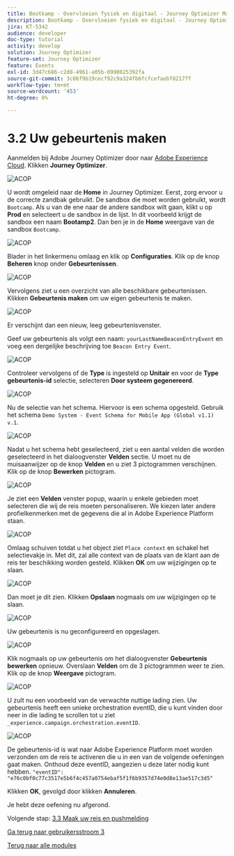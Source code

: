 ```yaml
---
title: Bootkamp - Overvloeien fysiek en digitaal - Journey Optimizer Maak uw gebeurtenis
description: Bootkamp - Overvloeien fysiek en digitaal - Journey Optimizer Maak uw gebeurtenis
jira: KT-5342
audience: developer
doc-type: tutorial
activity: develop
solution: Journey Optimizer
feature-set: Journey Optimizer
feature: Events
exl-id: 3d47c686-c2d8-4961-a05b-0990025392fa
source-git-commit: 3c86f9b19cecf92c9a324fb6fcfcefaebf82177f
workflow-type: tm+mt
source-wordcount: '453'
ht-degree: 0%

---
```


# 3.2 Uw gebeurtenis maken

Aanmelden bij Adobe Journey Optimizer door naar [Adobe Experience Cloud](https://experience.adobe.com). Klikken **Journey Optimizer**.

![ACOP](./images/acophome.png)

U wordt omgeleid naar de **Home**  in Journey Optimizer. Eerst, zorg ervoor u de correcte zandbak gebruikt. De sandbox die moet worden gebruikt, wordt `Bootcamp`. Als u van de ene naar de andere sandbox wilt gaan, klikt u op **Prod** en selecteert u de sandbox in de lijst. In dit voorbeeld krijgt de sandbox een naam **Bootamp2**. Dan ben je in de **Home** weergave van de sandbox `Bootcamp`.

![ACOP](./images/acoptriglp.png)

Blader in het linkermenu omlaag en klik op **Configuraties**. Klik op de knop **Beheren** knop onder **Gebeurtenissen**.

![ACOP](./images/acopmenu.png)

Vervolgens ziet u een overzicht van alle beschikbare gebeurtenissen. Klikken **Gebeurtenis maken** om uw eigen gebeurtenis te maken.

![ACOP](./images/emptyevent.png)

Er verschijnt dan een nieuw, leeg gebeurtenisvenster.

Geef uw gebeurtenis als volgt een naam: `yourLastNameBeaconEntryEvent` en voeg een dergelijke beschrijving toe `Beacon Entry Event`.

![ACOP](./images/eventdescription.png)

Controleer vervolgens of de **Type** is ingesteld op **Unitair** en voor de **Type gebeurtenis-id** selectie, selecteren **Door systeem gegenereerd**.

![ACOP](./images/eventidtype.png)

Nu de selectie van het schema. Hiervoor is een schema opgesteld. Gebruik het schema `Demo System - Event Schema for Mobile App (Global v1.1) v.1`.

![ACOP](./images/eventschema.png)

Nadat u het schema hebt geselecteerd, ziet u een aantal velden die worden geselecteerd in het dialoogvenster **Velden** sectie. U moet nu de muisaanwijzer op de knop **Velden** en u ziet 3 pictogrammen verschijnen. Klik op de knop **Bewerken** pictogram.

![ACOP](./images/eventpayload.png)

Je ziet een **Velden** venster popup, waarin u enkele gebieden moet selecteren die wij de reis moeten personaliseren.  We kiezen later andere profielkenmerken met de gegevens die al in Adobe Experience Platform staan.

![ACOP](./images/eventfields.png)

Omlaag schuiven totdat u het object ziet `Place context` en schakel het selectievakje in. Met dit, zal alle context van de plaats van de klant aan de reis ter beschikking worden gesteld. Klikken **OK** om uw wijzigingen op te slaan.

![ACOP](./images/eventpayloadbr.png)

Dan moet je dit zien. Klikken **Opslaan** nogmaals om uw wijzigingen op te slaan.

![ACOP](./images/eventsave.png)

Uw gebeurtenis is nu geconfigureerd en opgeslagen.

![ACOP](./images/eventdone.png)

Klik nogmaals op uw gebeurtenis om het dialoogvenster **Gebeurtenis bewerken** opnieuw. Overslaan **Velden** om de 3 pictogrammen weer te zien. Klik op de knop **Weergave** pictogram.

![ACOP](./images/viewevent.png)

U zult nu een voorbeeld van de verwachte nuttige lading zien.
Uw gebeurtenis heeft een unieke orchestration eventID, die u kunt vinden door neer in die lading te scrollen tot u ziet `_experience.campaign.orchestration.eventID`.

![ACOP](./images/payloadeventID.png)

De gebeurtenis-id is wat naar Adobe Experience Platform moet worden verzonden om de reis te activeren die u in een van de volgende oefeningen gaat maken. Onthoud deze eventID, aangezien u deze later nodig kunt hebben.
`"eventID": "e76c0bf0c77c3517e5b6f4c457a0754ebaf5f1f6b9357d74e0d8e13ae517c3d5"`

Klikken **OK**, gevolgd door klikken **Annuleren**.

Je hebt deze oefening nu afgerond.

Volgende stap: [3.3 Maak uw reis en pushmelding](./ex3.md)

[Ga terug naar gebruikersstroom 3](./uc3.md)

[Terug naar alle modules](../../overview.md)
